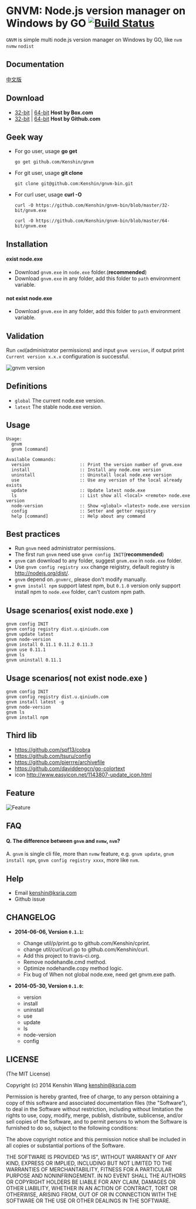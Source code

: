 GNVM: Node.js version manager on Windows by GO [![Build Status](https://travis-ci.org/Kenshin/gnvm.svg?branch=master)](https://travis-ci.org/Kenshin/gnvm)
================================
`GNVM` is simple multi node.js version manager on Windows by GO, like `nvm` `nvmw` `nodist`

Documentation
---
[中文版](https://github.com/kenshin/gnvm/blob/master/README_CN.md)

Download
---
* [32-bit](https://app.box.com/gnvm/1/2014967291) | [64-bit](https://app.box.com/gnvm/1/2014967689) **Host by Box.com**
* [32-bit](https://github.com/Kenshin/gnvm-bin/blob/master/32-bit/gnvm.exe) | [64-bit](https://github.com/Kenshin/gnvm-bin/blob/master/64-bit/gnvm.exe) **Host by Github.com**

Geek way
---
* For go user, usage **go get**

  `go get github.com/Kenshin/gnvm`
* For git user, usage **git clone**

  `git clone git@github.com:Kenshin/gnvm-bin.git`
* For curl user, usage **curl -O**

  `curl -O https://github.com/Kenshin/gnvm-bin/blob/master/32-bit/gnvm.exe`

  `curl -O https://github.com/Kenshin/gnvm-bin/blob/master/64-bit/gnvm.exe`


Installation
---

#### exist node.exe
* Download `gnvm.exe` in `node.exe` folder.(**recommended**)
* Download `gnvm.exe` in any folder, add this folder to `path` environment variable.

#### not exist node.exe
* Download `gnvm.exe` in any folder, add this folder to `path` environment variable.

Validation
---
Run `cmd`(administrator permissions) and input `gnvm version`, if output print `Current version x.x.x` configuration is successful.

![gnvm version](http://i.imgur.com/AlH2mSx.png)

Definitions
---
* `global` The current node.exe version.
* `latest` The stable node.exe version.

Usage
---

    Usage:
      gnvm
      gnvm [command]

    Available Commands:
      version                   :: Print the version number of gnvm.exe
      install                   :: Install any node.exe version
      uninstall                 :: Uninstall local node.exe version
      use                       :: Use any version of the local already exists
      update                    :: Update latest node.exe
      ls                        :: List show all <local> <remote> node.exe version
      node-version              :: Show <global> <latest> node.exe version
      config                    :: Setter and getter registry
      help [command]            :: Help about any command

Best practices
---
* Run `gnvm` need administrator permissions.
* The first run `gnvm` need use `gnvm config INIT`(**recommended**)
* `gnvm` can download to any folder, suggest `gnvm.exe` in `node.exe` folder.
* Use `gnvm config registry xxx` change reigistry, default registry is <http://nodejs.org/dist/>.
* `gnvm` depend on`.gnvmrc`, please don't modify manually.
* `gnvm install npm` support latest npm, but `0.1.0` version only support install npm to `node.exe` folder, can't custom npm path.

Usage scenarios( exist node.exe )
---
    gnvm config INIT
    gnvm config registry dist.u.qiniudn.com
    gnvm update latest
    gnvm node-version
    gnvm install 0.11.1 0.11.2 0.11.3
    gnvm use 0.11.1
    gnvm ls
    gnvm uninstall 0.11.1

Usage scenarios( not exist node.exe )
---
    gnvm config INIT
    gnvm config registry dist.u.qiniudn.com
    gnvm install latest -g
    gnvm node-version
    gnvm ls
    gnvm install npm

Third lib
---
* <https://github.com/spf13/cobra>
* <https://github.com/tsuru/config>
* <https://github.com/pierrre/archivefile>
* <https://github.com/daviddengcn/go-colortext>
* icon <http://www.easyicon.net/1143807-update_icon.html>

Feature
---
![Feature](https://trello-attachments.s3.amazonaws.com/535f6fd8cb08b7fd799c2051/53606254da7b8f8b2f6c9d87/981x580/f6e58f47691d3d352f0b97ba94263df8/gnvm_0.1.0.png)

FAQ
---

#### Q. The difference between `gnvm` and `nvmw`, `nvm`?
A. `gnvm` is single cli file, more than `nvmw` feature, e.g. `gnvm update`, `gnvm install npm`, `gnvm config registry xxxx`, more like `nvm`.

Help
---
* Email <kenshin@ksria.com>
* Github issue

CHANGELOG
---
* **2014-06-06, Version `0.1.1`:**
    * Change util/p/print.go to github.com/Kenshin/cprint.
    * change util/curl/curl.go to github.com/Kenshin/curl.
    * Add this project to travis-ci.org.
    * Remove nodehandle.cmd method.
    * Optimize nodehandle.copy method logic.
    * Fix bug of When not global node.exe, need get gnvm.exe path.

* **2014-05-30, Version `0.1.0`:**
    * version
    * install
    * uninstall
    * use
    * update
    * ls
    * node-version
    * config

LICENSE
---
(The MIT License)

Copyright (c) 2014 Kenshin Wang <kenshin@ksria.com>

Permission is hereby granted, free of charge, to any person obtaining a copy of this software and associated documentation files (the "Software"), to deal in the Software without restriction, including without limitation the rights to use, copy, modify, merge, publish, distribute, sublicense, and/or sell copies of the Software, and to permit persons to whom the Software is furnished to do so, subject to the following conditions:

The above copyright notice and this permission notice shall be included in all copies or substantial portions of the Software.

THE SOFTWARE IS PROVIDED "AS IS", WITHOUT WARRANTY OF ANY KIND, EXPRESS OR IMPLIED, INCLUDING BUT NOT LIMITED TO THE WARRANTIES OF MERCHANTABILITY, FITNESS FOR A PARTICULAR PURPOSE AND NONINFRINGEMENT. IN NO EVENT SHALL THE AUTHORS OR COPYRIGHT HOLDERS BE LIABLE FOR ANY CLAIM, DAMAGES OR OTHER LIABILITY, WHETHER IN AN ACTION OF CONTRACT, TORT OR OTHERWISE, ARISING FROM, OUT OF OR IN CONNECTION WITH THE SOFTWARE OR THE USE OR OTHER DEALINGS IN THE SOFTWARE.
